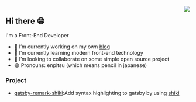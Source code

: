 <img src="https://github-stats.liuli.lol/api?username=enpitsuLin&theme=dracula&show_icons=true&include_all_commits=true&count_private=true" align="right">

## Hi there 😁

I'm a Front-End Developer

- 🔭 I’m currently working on  my own [blog](https://enpitsulin.github.io/)
- 🌱 I’m currently learning modern front-end technology
- 👯 I’m looking to collaborate on some simple open source project
- 😄 Pronouns: enpitsu (which means pencil in japanese)

### Project

- [gatsby-remark-shiki](https://github.com/enpitsuLin/gatsby-remark-shiki):Add syntax highlighting to gatsby by using [shiki](https://github.com/shikijs/shiki)
